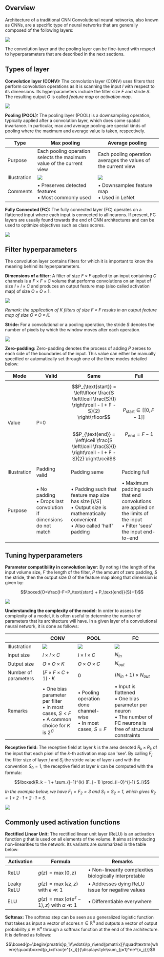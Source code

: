 ## Overview

Architecture of a traditional CNN Convolutional neural networks, also known as CNNs, are a specific type of neural networks that are generally composed of the following layers:

![](/assets/images/architecture-cnn-en.jpeg)

The convolution layer and the pooling layer can be fine-tuned with respect to hyperparameters that are described in the next sections.

  

## Types of layer

**Convolution layer (CONV):**  The convolution layer (CONV) uses filters that perform convolution operations as it is scanning the input $I$ with respect to its dimensions. Its hyperparameters include the filter size $F$ and stride $S$. The resulting output $O$ is called _feature map_ or _activation map_.

![](/assets/images/convolution-layer-a.png)

  

**Pooling (POOL):** The pooling layer (POOL) is a downsampling operation, typically applied after a convolution layer, which does some spatial invariance. In particular, max and average pooling are special kinds of pooling where the maximum and average value is taken, respectively.

| Type         | Max pooling                                                               | Average pooling                                           |
|--------------|---------------------------------------------------------------------------|-----------------------------------------------------------|
| Purpose      | Each pooling operation selects the maximum value of the current view     | Each pooling operation averages the values of the current view |
| Illustration |   ![](/assets/images/max-pooling-a.png)   | ![](/assets/images/average-pooling-a.png)                                                                        |                                                           |
| Comments     | • Preserves detected features<br>• Most commonly used                    | • Downsamples feature map<br>• Used in LeNet              |


**Fully Connected (FC):** The fully connected layer (FC) operates on a flattened input where each input is connected to all neurons. If present, FC layers are usually found towards the end of CNN architectures and can be used to optimize objectives such as class scores.

![](/assets/images/fully-connected-ltr.png)

  

## Filter hyperparameters

The convolution layer contains filters for which it is important to know the meaning behind its hyperparameters.

**Dimensions of a filter:** A filter of size $F\times F$ applied to an input containing $C$ channels is a $F \times F \times C$ volume that performs convolutions on an input of size $I \times I \times C$ and produces an output feature map (also called activation map) of size $O \times O \times 1$.

![](/assets/images/dimensions-filter-en.png)

  
_Remark: the application of $K$ filters of size $F\times F$ results in an output feature map of size $O \times O \times K$._

**Stride:** For a convolutional or a pooling operation, the stride $S$ denotes the number of pixels by which the window moves after each operation.

![](/assets/images/stride.png)

**Zero-padding:** Zero-padding denotes the process of adding $P$ zeroes to each side of the boundaries of the input. This value can either be manually specified or automatically set through one of the three modes detailed below:

| Mode        | Valid                                                                                   | Same                                                                                                                                                               | Full                                                                                                                                                                |
|-------------|------------------------------------------------------------------------------------------|--------------------------------------------------------------------------------------------------------------------------------------------------------------------|---------------------------------------------------------------------------------------------------------------------------------------------------------------------|
| Value     |  P=0  | $$P_{\text{start}} = \left\lfloor \frac{S \left\lceil \frac{S}{I} \right\rceil - I + F - S}{2} \right\rfloor$$<br>$$P_{\text{end}} = \left\lceil \frac{S \left\lceil \frac{S}{I} \right\rceil - I + F - S}{2} \right\rceil$$                | $$P_{\text{start}} ∈ [[0, F - 1]]$$<br> $$P_{\text{end}} = F - 1$$                                                                                                                        |                                                                                                                                                                     |
| Illustration| Padding valid                                                                            | Padding same                                                                                                                                                       | Padding full                                                                                                                                                        |
| Purpose     | • No padding<br>• Drops last convolution if dimensions do not match                        | • Padding such that feature map size has size $⌈I/S⌉$<br>• Output size is mathematically convenient<br>• Also called 'half' padding                              | • Maximum padding such that end convolutions are applied on the limits of the input<br>• Filter 'sees' the input end-to-end                                         |

  

## Tuning hyperparameters

**Parameter compatibility in convolution layer:** By noting $I$ the length of the input volume size, $F$ the length of the filter, $P$ the amount of zero padding, $S$ the stride, then the output size $O$ of the feature map along that dimension is given by:

$$\boxed{O=\frac{I-F+P_\text{start} + P_\text{end}}{S}+1}$$

![](/assets/images/parameter-compatibility-en.jpeg)

  

**Understanding the complexity of the model:** In order to assess the complexity of a model, it is often useful to determine the number of parameters that its architecture will have. In a given layer of a convolutional neural network, it is done as follows:

|                | CONV                                                 | POOL                               | FC                                         |
|----------------|------------------------------------------------------|------------------------------------|--------------------------------------------|
| Illustration   |    ![](/assets/images/table-conv.png) | ![](/assets/images/table-pool.png) | ![](/assets/images/table-fc.png)                                                  |                                    |                                            |
| Input size     | $I \times I \times C$                                | $I \times I \times C$              | $N_{in}$                                   |
| Output size    | $O \times O \times K$                                | $O \times O \times C$              | $N_{out}$                                  |
| Number of parameters | $(F \times F \times C + 1) \cdot K$             | $0$                                | $(N_{in} + 1) \times N_{out}$              |
| Remarks        | • One bias parameter per filter<br>• In most cases, $S < F$<br>• A common choice for $K$ is $2^C$ | • Pooling operation done channel-wise<br>• In most cases, $S=F$ | • Input is flattened<br>• One bias parameter per neuron<br>• The number of FC neurons is free of structural constraints |


**Receptive field:** The receptive field at layer $k$ is the area denoted $R_k \times R_k$ of the input that each pixel of the $k$\-th activation map can 'see'. By calling $F_j$ the filter size of layer $j$ and $S_i$ the stride value of layer $i$ and with the convention $S_0 = 1$, the receptive field at layer $k$ can be computed with the formula:

$$\boxed{R_k = 1 + \sum_{j=1}^{k} (F_j - 1) \prod_{i=0}^{j-1} S_i}$$

_In the example below, we have $F_1 = F_2 = 3$ and $S_1 = S_2 = 1$, which gives $R_2 = 1 + 2\cdot 1 + 2\cdot 1 = 5$._

![](/assets/images/receptive-field-a.png)

  

## Commonly used activation functions

**Rectified Linear Unit:** The rectified linear unit layer (ReLU) is an activation function $g$ that is used on all elements of the volume. It aims at introducing non-linearities to the network. Its variants are summarized in the table below:

| Activation | Formula | Remarks |
|------------|---------|---------|
| ReLU | $g(z) = \max(0, z)$ | • Non-linearity complexities biologically interpretable |
| Leaky ReLU | $g(z) = \max(\epsilon z, z)$ with $\epsilon \ll 1$ | • Addresses dying ReLU issue for negative values |
| ELU | $g(z) = \max(\alpha(e^z - 1), z)$ with $\alpha \ll 1$ | • Differentiable everywhere |

**Softmax:** The softmax step can be seen as a generalized logistic function that takes as input a vector of scores $x\in\mathbb{R}^n$ and outputs a vector of output probability $p\in\mathbb{R}^n$ through a softmax function at the end of the architecture. It is defined as follows:


$$\boxed{p=\begin{pmatrix}p_1\\\vdots\\p_n\end{pmatrix}}\quad\textrm{where}\quad\boxed{p_i=\frac{e^{x_i}}{\displaystyle\sum_{j=1}^ne^{x_j}}}$$

  

